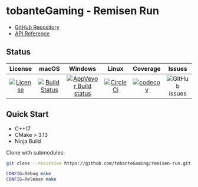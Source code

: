 # tobanteGaming - Remisen Run

- [GitHub Repository](https::/github.com/tobanteGaming/remisen-run)
- [API Reference](https://tobanteGaming.github.io/remisen-run/classes.html)

## Status

|                                                                     License                                                                     |                                                                 macOS                                                                 |                                                                         Windows                                                                         |                                                               Linux                                                               |                                                                   Coverage                                                                   |                                        Issues                                        |
| :---------------------------------------------------------------------------------------------------------------------------------------------: | :-----------------------------------------------------------------------------------------------------------------------------------: | :-----------------------------------------------------------------------------------------------------------------------------------------------------: | :-------------------------------------------------------------------------------------------------------------------------------: | :------------------------------------------------------------------------------------------------------------------------------------------: | :----------------------------------------------------------------------------------: |
| [![License](https://img.shields.io/badge/License-BSD%202--Clause-orange.svg)](https://github.com/tobanteGaming/remisen-run/blob/master/LICENSE) | [![Build Status](https://travis-ci.org/tobanteGaming/remisen-run.svg?branch=master)](https://travis-ci.org/tobanteGaming/remisen-run) | [![AppVeyor Build status](https://img.shields.io/appveyor/ci/tobanteGaming/remisen-run.svg)](https://ci.appveyor.com/project/tobanteGaming/remisen-run) | [![CircleCi](https://circleci.com/gh/tobanteGaming/remisen-run.svg?style=svg)](https://circleci.com/gh/tobanteGaming/remisen-run) | [![codecov](https://codecov.io/gh/tobanteGaming/remisen-run/branch/master/graph/badge.svg)](https://codecov.io/gh/tobanteGaming/remisen-run) | ![GitHub issues](https://img.shields.io/github/issues/tobanteGaming/remisen-run.svg) |

## Quick Start

- C++17
- CMake > 3.13
- Ninja Build

Clone with submodules:

```sh
git clone --recursive https://github.com/tobanteGaming/remisen-run.git
```

```sh
CONFIG=Debug make
CONFIG=Release make
```
